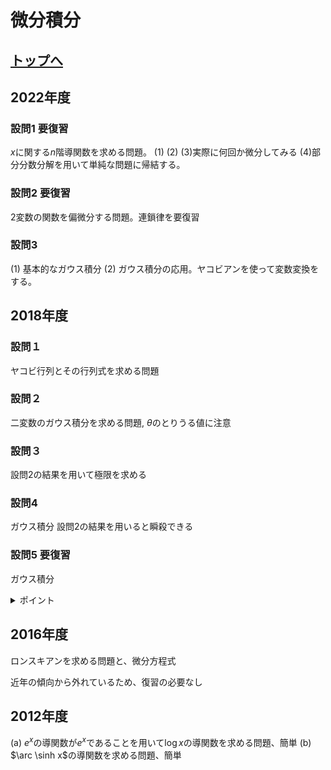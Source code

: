 # 微分積分

## [トップへ](README.md)

## 2022年度
### 設問1 要復習
$`x`$に関する$`n`$階導関数を求める問題。
(1)
(2)
(3)実際に何回か微分してみる
(4)部分分数分解を用いて単純な問題に帰結する。

### 設問2 要復習
2変数の関数を偏微分する問題。連鎖律を要復習

### 設問3
(1) 基本的なガウス積分
(2) ガウス積分の応用。ヤコビアンを使って変数変換をする。


## 2018年度
### 設問１
ヤコビ行列とその行列式を求める問題
### 設問２
二変数のガウス積分を求める問題, $`\theta`$のとりうる値に注意

### 設問３
設問2の結果を用いて極限を求める

### 設問4
ガウス積分 設問2の結果を用いると瞬殺できる

### 設問5 要復習
ガウス積分
<details> <summary>ポイント</summary>
  
 $` t^{1/2}=t\prime `$と置いて計算する </details>

 ## 2016年度
 ロンスキアンを求める問題と、微分方程式

 近年の傾向から外れているため、復習の必要なし

## 2012年度
(a) $`e^x`$の導関数が$`e^x`$であることを用いて$`\log x`$の導関数を求める問題、簡単
(b) $`\arc \sinh x`$の導関数を求める問題、簡単
